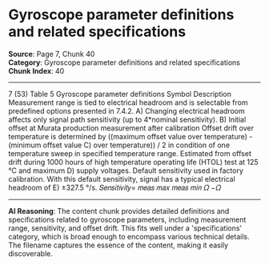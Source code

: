 # Gyroscope parameter definitions and related specifications

**Source**: Page 7, Chunk 40  
**Category**: Gyroscope parameter definitions and related specifications  
**Chunk Index**: 40

---

7 (53)
Table 5 Gyroscope parameter definitions
Symbol Description
Measurement range is tied to electrical headroom and is selectable from predefined options presented in 7.4.2.
A)
Changing electrical headroom affects only signal path sensitivity (up to 4*nominal sensitivity).
B) Initial offset at Murata production measurement after calibration
Offset drift over temperature is determined by ((maximum offset value over temperature) - (minimum offset value
C)
over temperature)) / 2 in condition of one temperature sweep in specified temperature range.
Estimated from offset drift during 1000 hours of high temperature operating life (HTOL) test at 125 °C and maximum
D)
supply voltages.
Default sensitivity used in factory calibration. With this default sensitivity, signal has a typical electrical headroom of
E)
±327.5 °/s.
𝑆𝑒𝑛𝑠𝑖𝑡𝑖𝑣𝑖𝑡𝑦= 𝑚𝑒𝑎𝑠 𝑚𝑎𝑥 𝑚𝑒𝑎𝑠 𝑚𝑖𝑛
𝛺 −𝛺

---

**AI Reasoning**: The content chunk provides detailed definitions and specifications related to gyroscope parameters, including measurement range, sensitivity, and offset drift. This fits well under a 'specifications' category, which is broad enough to encompass various technical details. The filename captures the essence of the content, making it easily discoverable.
